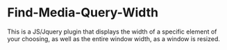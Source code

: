 # Find-Media-Query-Width
This is a JS/Jquery plugin that displays the width of a specific element of your choosing, as well as the entire window width, as a window is resized.
